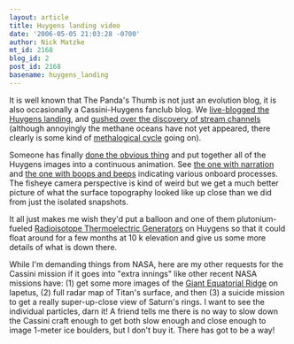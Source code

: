 ```yaml
---
layout: article
title: Huygens landing video
date: '2006-05-05 21:03:28 -0700'
author: Nick Matzke
mt_id: 2168
blog_id: 2
post_id: 2168
basename: huygens_landing
---
```

<img src="http://saturn.jpl.nasa.gov/multimedia/images/moons/images/PIA08113-th200.jpg" alt="" style="float:left;" />It is well known that The Panda's Thumb is not just an evolution blog, it is also occasionally a Cassini-Huygens fanclub blog.  We [live-blogged the Huygens landing](http://www.google.com/search?sourceid=mozclient&amp;ie=utf-8&amp;oe=utf-8&amp;q=site:www.pandasthumb.org+huygens), and [gushed over the discovery of stream channels](/archives/2005/01/titan-image-hol.html) (although annoyingly the methane oceans have not yet appeared, there clearly is some kind of [methalogical cycle](http://www.nature.com/nature/journal/v438/n7068/full/438538a.html) going on).

Someone has finally [done the obvious thing](http://saturn.jpl.nasa.gov/news/press-release-details.cfm?newsID=655) and put together all of the Huygens images into a continuous animation.  See [the one with narration](http://saturn.jpl.nasa.gov/multimedia/videos/video-details.cfm?videoID=117) and [the one with boops and beeps](http://saturn.jpl.nasa.gov/multimedia/videos/video-details.cfm?videoID=116) indicating various onboard processes.  The fisheye camera perspective is kind of weird but we get a much better picture of what the surface topography looked like up close than we did from just the isolated snapshots.  

It all just makes me wish they'd put a balloon and one of them plutonium-fueled [Radioisotope Thermoelectric Generators](http://saturn.jpl.nasa.gov/spacecraft/safety/power.pdf) on Huygens so that it could float around for a few months at 10 k elevation and give us some more details of what is down there.

While I'm demanding things from NASA, here are my other requests for the Cassini mission if it goes into "extra innings" like other recent NASA missions have: (1) get some more images of the [Giant Equatorial Ridge](http://saturn.jpl.nasa.gov/multimedia/images/image-details.cfm?imageID=1270) on Iapetus, (2) full radar map of Titan's surface, and then (3) a suicide mission to get a really super-up-close view of Saturn's rings.  I want to see the individual particles, darn it!  A friend tells me there is no way to slow down the Cassini craft enough to get both slow enough and close enough to image 1-meter ice boulders, but I don't buy it.  There has got to be a way!

